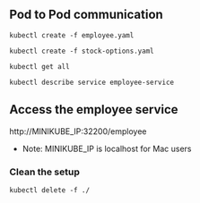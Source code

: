 ## Pod to Pod communication

```
kubectl create -f employee.yaml

kubectl create -f stock-options.yaml

kubectl get all

kubectl describe service employee-service

```

## Access the employee service

http://MINIKUBE_IP:32200/employee

* Note: MINIKUBE_IP is localhost for Mac users

### Clean the setup

```
kubectl delete -f ./
```
